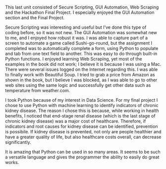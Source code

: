This last unit consisted of Secure Scripting, GUI Automation, Web Scraping and the Hackathon Final Project. I especially enjoyed the GUI Automation section and the Final Project.

Secure Scripting was interesting and useful but I’ve done this type of coding before, so it was not new. The GUI Automation was somewhat new to me, and I enjoyed how robust it was. I was able to capture part of a screen to automate a game called Sushi-go-round, but the assignment I completed was to automatically complete a form, using Python to populate and tab from one text field to another. This was easy to do through built-in Python functions. I enjoyed learning Web Scraping, yet most of the examples in the book did not work; I believe it is because I was using a Mac. There were several issues logged on the Internet regarding this. I was able to finally work with Beautiful Soup. I tried to grab a price from Amazon as shown in the book, but I believe I was blocked, as I was able to go to other web sites using the same logic and successfully get other data such as temperature from weather.com. 

I took Python because of my interest in Data Science. For my final project I chose to use Python with machine learning to identify indicators of chronic kidney disease. The reason I chose this is because, while working in health benefits, I noticed that end-stage renal disease (which is the last stage of chronic kidney disease) was a major cost of healthcare. Therefore, if indicators and root causes for kidney disease can be identified, prevention is possibile. If kidney disease is prevented, not only are people healthier and have a greater quality of life, but also healthcare costs overall, can decrease significantly. 

It is amazing that Python can be used in so many areas. It seems to be such a versatile language and gives the programmer the ability to easily do great works.
